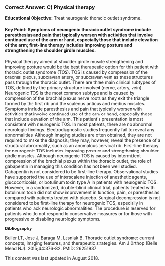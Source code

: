 
### Correct Answer: C) Physical therapy 

**Educational Objective:** Treat neurogenic thoracic outlet syndrome.

#### **Key Point:** Symptoms of neurogenic thoracic outlet syndrome include paresthesias and pain that typically worsen with activities that involve continued use of the arm or hand, especially those that include elevation of the arm; first-line therapy includes improving posture and strengthening the shoulder girdle muscles.

Physical therapy aimed at shoulder girdle muscle strengthening and improving posture would be the best therapeutic option for this patient with thoracic outlet syndrome (TOS). TOS is caused by compression of the brachial plexus, subclavian artery, or subclavian vein as these structures pass through the thoracic outlet. There are three main clinical subtypes of TOS, defined by the primary structure involved (nerve, artery, vein). Neurogenic TOS is the most common subtype and is caused by compression of the brachial plexus nerve roots as they exit the triangle formed by the first rib and the scalenus anticus and medius muscles. Symptoms include paresthesias and pain that typically worsen with activities that involve continued use of the arm or hand, especially those that include elevation of the arm. This patient's presentation is most consistent with neurogenic TOS. In most patients, there are no abnormal neurologic findings. Electrodiagnostic studies frequently fail to reveal any abnormalities. Although imaging studies are often obtained, they are not required to make the diagnosis; they may, however, reveal the presence of a structural abnormality, such as an anomalous cervical rib. First-line therapy for neurogenic TOS includes improving posture and strengthening shoulder girdle muscles.
Although neurogenic TOS is caused by intermittent compression of the brachial plexus within the thoracic outlet, the role of gabapentin in managing this condition has not been well studied. Gabapentin is not considered to be first-line therapy.
Observational studies have supported the use of interscalene injection of anesthetic agents, glucocorticoids, or botulinum toxin type A in patients with neurogenic TOS. However, in a randomized, double-blind clinical trial, patients treated with botulinum toxin did not show improvement in function, pain, or paresthesias compared with patients treated with placebo.
Surgical decompression is not considered to be first-line therapy for neurogenic TOS, especially in patients who lack neurologic abnormalities. The procedure is reserved for patients who do not respond to conservative measures or for those with progressive or disabling neurologic symptoms.

**Bibliography**

Buller LT, Jose J, Baraga M, Lesniak B. Thoracic outlet syndrome: current concepts, imaging features, and therapeutic strategies. Am J Orthop (Belle Mead NJ). 2015;44:376-82. PMID: 26251937

This content was last updated in August 2018.